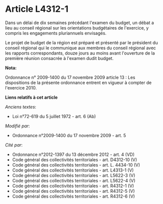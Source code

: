 # Article L4312-1

Dans un délai de dix semaines précédant l'examen du budget, un débat a lieu au conseil régional sur les orientations
budgétaires de l'exercice, y compris les engagements pluriannuels envisagés. 

Le projet de budget de la région est préparé et présenté par le président du conseil régional qui le communique aux membres
du conseil régional avec les rapports correspondants, douze jours au moins avant l'ouverture de la première réunion consacrée
à l'examen dudit budget.

**Nota:**

Ordonnance n° 2009-1400 du 17 novembre 2009 article 13 : Les dispositions de la présente ordonnance entrent en vigueur à
compter de l'exercice 2010.

**Liens relatifs à cet article**

_Anciens textes_:

  - Loi n°72-619 du 5 juillet 1972 - art. 6 (Ab)

_Modifié par_:

  - Ordonnance n°2009-1400 du 17 novembre 2009 - art. 5

_Cité par_:

  - Ordonnance n°2012-1397 du 13 décembre 2012 - art. 4 (VD)
  - Code général des collectivités territoriales - art. D4312-10 (V)
  - Code général des collectivités territoriales - art. L. 4434-10 (V)
  - Code général des collectivités territoriales - art. L4313-1 (V)
  - Code général des collectivités territoriales - art. L5622-3 (V)
  - Code général des collectivités territoriales - art. L5622-4 (V)
  - Code général des collectivités territoriales - art. R4312-1 (V)
  - Code général des collectivités territoriales - art. R4312-5 (V)
  - Code général des collectivités territoriales - art. R4312-6 (V)
